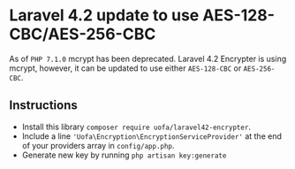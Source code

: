 # Laravel 4.2 update to use AES-128-CBC/AES-256-CBC

As of `PHP 7.1.0` mcrypt has been deprecated. Laravel 4.2 Encrypter is using mcrypt, however, it can be updated to use either `AES-128-CBC` or `AES-256-CBC`.

## Instructions

  - Install this library `composer require uofa/laravel42-encrypter`.
  - Include a line `'Uofa\Encryption\EncryptionServiceProvider'` at the end of your providers array in `config/app.php`.
  - Generate new key by running `php artisan key:generate`